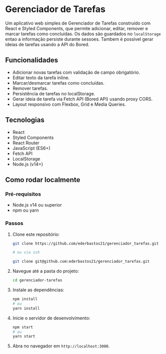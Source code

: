 # Gerenciador de Tarefas

Um aplicativo web simples de Gerenciador de Tarefas construído com React e Styled Components, que permite adicionar, editar, remover e marcar tarefas como concluídas. Os dados são guardados no `localStorage` entao a informação persiste durante sessoes. Tambem é possível gerar ideias de tarefas usando a API do Bored.

## Funcionalidades

* Adicionar novas tarefas com validação de campo obrigatório.
* Editar texto da tarefa inline.
* Marcar/desmarcar tarefas como concluídas.
* Remover tarefas.
* Persistência de tarefas no localStorage.
* Gerar ideia de tarefa via Fetch API (Bored API) usando proxy CORS.
* Layout responsivo com Flexbox, Grid e Media Queries.

## Tecnologias

* React
* Styled Components
* React Router
* JavaScript (ES6+)
* Fetch API
* LocalStorage
* Node.js (v14+)

## Como rodar localmente

### Pré-requisitos

* Node.js v14 ou superior
* npm ou yarn

### Passos

1. Clone este repositório:

   ```bash
   git clone https://github.com/ederbastos21/gerenciador_tarefas.git

   # ou via ssh
   
   git clone git@github.com:ederbastos21/gerenciador_tarefas.git

   ```
2. Navegue até a pasta do projeto:

   ```bash
   cd gerenciador-tarefas
   ```
3. Instale as dependências:

   ```bash
   npm install
   # ou
   yarn install
   ```
4. Inicie o servidor de desenvolvimento:

   ```bash
   npm start
   # ou
   yarn start
   ```
5. Abra no navegador em `http://localhost:3000`.
